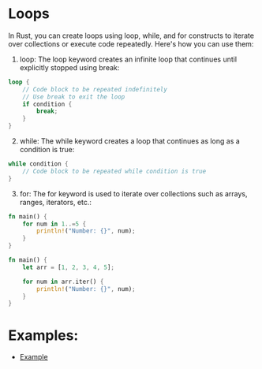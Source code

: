 # Loops

In Rust, you can create loops using loop, while, and for constructs to iterate over collections or execute code repeatedly. Here's how you can use them:

1. loop:
   The loop keyword creates an infinite loop that continues until explicitly stopped using break:

```rust
loop {
    // Code block to be repeated indefinitely
    // Use break to exit the loop
    if condition {
        break;
    }
}

```

2. while:
   The while keyword creates a loop that continues as long as a condition is true:

```rust
while condition {
    // Code block to be repeated while condition is true
}

```

3. for:
   The for keyword is used to iterate over collections such as arrays, ranges, iterators, etc.:

```rust
fn main() {
    for num in 1..=5 {
        println!("Number: {}", num);
    }
}

fn main() {
    let arr = [1, 2, 3, 4, 5];

    for num in arr.iter() {
        println!("Number: {}", num);
    }
}

```

# Examples:

- [Example](src/main.rs)
